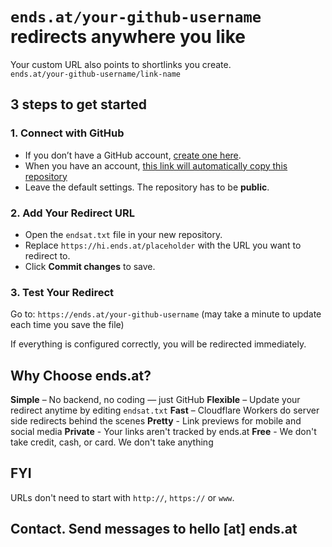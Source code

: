 # `ends.at/your-github-username` redirects anywhere you like  

Your custom URL also points to shortlinks you create.  
`ends.at/your-github-username/link-name`

## 3 steps to get started  

### 1️. Connect with GitHub  
- If you don’t have a GitHub account, [create one here](https://github.com/signup).  
- When you have an account, [this link will automatically copy this repository](https://github.com/new?template_name=endsat&template_owner=endsat&name=endsat)  
- Leave the default settings. The repository has to be **public**. 

### 2. Add Your Redirect URL  
- Open the `endsat.txt` file in your new repository.  
- Replace `https://hi.ends.at/placeholder` with the URL you want to redirect to.  
- Click **Commit changes** to save.  

### 3. Test Your Redirect  
Go to: `https://ends.at/your-github-username` (may take a minute to update each time you save the file)

If everything is configured correctly, you will be redirected immediately.  

## Why Choose ends.at?  
**Simple** – No backend, no coding — just GitHub 
**Flexible** – Update your redirect anytime by editing `endsat.txt`
**Fast** – Cloudflare Workers do server side redirects behind the scenes
**Pretty** - Link previews for mobile and social media
**Private** - Your links aren't tracked by ends.at
**Free**  - We don't take credit, cash, or card. We don't take anything

## FYI
URLs don't need to start with `http://`, `https://` or `www`.

## Contact. Send messages to hello [at] ends.at


